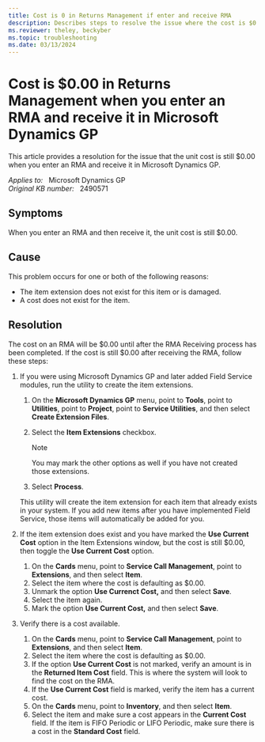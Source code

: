 ```yaml
---
title: Cost is 0 in Returns Management if enter and receive RMA
description: Describes steps to resolve the issue where the cost is $0.00 on a received RMA in Returns Management in Microsoft Dynamics GP.
ms.reviewer: theley, beckyber
ms.topic: troubleshooting
ms.date: 03/13/2024
---
```

# Cost is $0.00 in Returns Management when you enter an RMA and receive it in Microsoft Dynamics GP

This article provides a resolution for the issue that the unit cost is still $0.00 when you enter an RMA and receive it in Microsoft Dynamics GP.

_Applies to:_ &nbsp; Microsoft Dynamics GP  
_Original KB number:_ &nbsp; 2490571

## Symptoms

When you enter an RMA and then receive it, the unit cost is still $0.00.

## Cause

This problem occurs for one or both of the following reasons:

- The item extension does not exist for this item or is damaged.
- A cost does not exist for the item.

## Resolution

The cost on an RMA will be $0.00 until after the RMA Receiving process has been completed. If the cost is still $0.00 after receiving the RMA, follow these steps:

1. If you were using Microsoft Dynamics GP and later added Field Service modules, run the utility to create the item extensions.

    1. On the **Microsoft Dynamics GP** menu, point to **Tools**, point to **Utilities**, point to **Project**, point to **Service Utilities**, and then select **Create Extension Files**.

    2. Select the **Item Extensions** checkbox.

        > [!NOTE]
        > You may mark the other options as well if you have not created those extensions.

    3. Select **Process**.

    This utility will create the item extension for each item that already exists in your system. If you add new items after you have implemented Field Service, those items will automatically be added for you.

2. If the item extension does exist and you have marked the **Use Current Cost** option in the Item Extensions window, but the cost is still $0.00, then toggle the **Use Current Cost** option.

    1. On the **Cards** menu, point to **Service Call Management**, point to **Extensions**, and then select **Item**.
    2. Select the item where the cost is defaulting as $0.00.
    3. Unmark the option **Use Currenct Cost,** and then select **Save**.
    4. Select the item again.
    5. Mark the option **Use Current Cost,** and then select **Save**.

3. Verify there is a cost available.

    1. On the **Cards** menu, point to **Service Call Management**, point to **Extensions**, and then select **Item**.
    2. Select the item where the cost is defaulting as $0.00.
    3. If the option **Use Current Cost** is not marked, verify an amount is in the **Returned Item Cost** field. This is where the system will look to find the cost on the RMA.
    4. If the **Use Current Cost** field is marked, verify the item has a current cost.
    5. On the **Cards** menu, point to **Inventory**, and then select **Item**.
    6. Select the item and make sure a cost appears in the **Current Cost** field. If the item is FIFO Periodic or LIFO Periodic, make sure there is a cost in the **Standard Cost** field.
